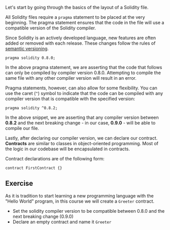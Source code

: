 Let's start by going through the basics of the layout of a Solidity file.

All Solidity files require a `pragma` statement to be placed at the very beginning. The pragma statement ensures that the code in the file will use a compatible version of the Solidity compiler.

Since Solidity is an actively developed language, new features are often added or removed with each release. These changes follow the rules of [semantic versioning](https://semver.org/).

```sol
pragma solidity 0.8.0;
```

In the above pragma statement, we are asserting that the code that follows can only be compiled by compiler version 0.8.0. Attempting to compile the same file with any other compiler version will result in an error.

Pragma statements, however, can also allow for some flexibility.
You can use the caret (`^`) symbol to indicate that the code can be compiled with any compiler version that is compatible with the specified version:

```sol
pragma solidity ^0.8.2;
```

In the above snippet, we are asserting that any compiler version between **0.8.2** and the next breaking change - in our case, **0.9.0** - will be able to compile our file.

Lastly, after declaring our compiler version, we can declare our contract. **Contracts** are similar to classes in object-oriented programming. Most of the logic in our codebase will be encapsulated in contracts.

Contract declarations are of the following form:

```sol
contract FirstContract {}
```

## Exercise

As it is tradition to start learning a new programming language with the "Hello World" program, in this course we will create a `Greeter` contract.

- Set the solidity compiler version to be compatible between 0.8.0 and the next breaking change (0.9.0)
- Declare an empty contract and name it `Greeter`
